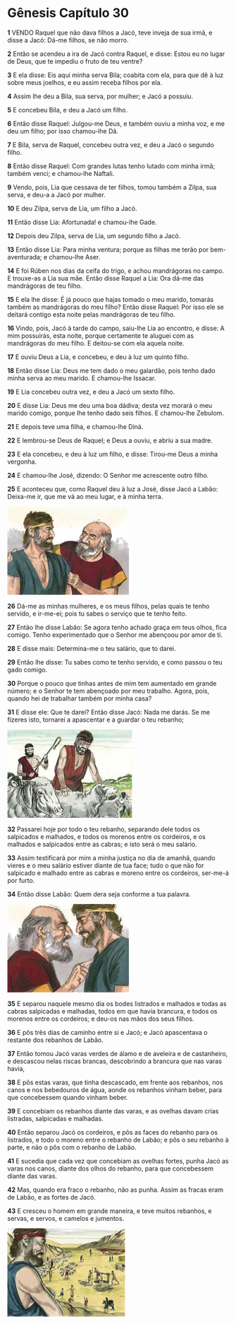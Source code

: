 # Gênesis Capítulo 30

**1** 	VENDO Raquel que não dava filhos a Jacó, teve inveja de sua irmã, e disse a Jacó: Dá-me filhos, se não morro.

**2** 	Então se acendeu a ira de Jacó contra Raquel, e disse: Estou eu no lugar de Deus, que te impediu o fruto de teu ventre?

**3** 	E ela disse: Eis aqui minha serva Bila; coabita com ela, para que dê à luz sobre meus joelhos, e eu assim receba filhos por ela.

**4** 	Assim lhe deu a Bila, sua serva, por mulher; e Jacó a possuiu.

**5** 	E concebeu Bila, e deu a Jacó um filho.

**6** 	Então disse Raquel: Julgou-me Deus, e também ouviu a minha voz, e me deu um filho; por isso chamou-lhe Dã.

**7** 	E Bila, serva de Raquel, concebeu outra vez, e deu a Jacó o segundo filho.

**8** 	Então disse Raquel: Com grandes lutas tenho lutado com minha irmã; também venci; e chamou-lhe Naftali.

**9** 	Vendo, pois, Lia que cessava de ter filhos, tomou também a Zilpa, sua serva, e deu-a a Jacó por mulher.

**10** 	E deu Zilpa, serva de Lia, um filho a Jacó.

**11** 	Então disse Lia: Afortunada! e chamou-lhe Gade.

**12** 	Depois deu Zilpa, serva de Lia, um segundo filho a Jacó.

**13** 	Então disse Lia: Para minha ventura; porque as filhas me terão por bem-aventurada; e chamou-lhe Aser.

**14** 	E foi Rúben nos dias da ceifa do trigo, e achou mandrágoras no campo. E trouxe-as a Lia sua mãe. Então disse Raquel a Lia: Ora dá-me das mandrágoras de teu filho.

**15** 	E ela lhe disse: É já pouco que hajas tomado o meu marido, tomarás também as mandrágoras do meu filho? Então disse Raquel: Por isso ele se deitará contigo esta noite pelas mandrágoras de teu filho.

**16** 	Vindo, pois, Jacó à tarde do campo, saiu-lhe Lia ao encontro, e disse: A mim possuirás, esta noite, porque certamente te aluguei com as mandrágoras do meu filho. E deitou-se com ela aquela noite.

**17** 	E ouviu Deus a Lia, e concebeu, e deu à luz um quinto filho.

**18** 	Então disse Lia: Deus me tem dado o meu galardão, pois tenho dado minha serva ao meu marido. E chamou-lhe Issacar.

**19** 	E Lia concebeu outra vez, e deu a Jacó um sexto filho.

**20** 	E disse Lia: Deus me deu uma boa dádiva; desta vez morará o meu marido comigo, porque lhe tenho dado seis filhos. E chamou-lhe Zebulom.

**21** 	E depois teve uma filha, e chamou-lhe Diná.

**22** 	E lembrou-se Deus de Raquel; e Deus a ouviu, e abriu a sua madre.

**23** 	E ela concebeu, e deu à luz um filho, e disse: Tirou-me Deus a minha vergonha.

**24** 	E chamou-lhe José, dizendo: O Senhor me acrescente outro filho.

**25** 	E aconteceu que, como Raquel deu à luz a José, disse Jacó a Labão: Deixa-me ir, que me vá ao meu lugar, e à minha terra.

![](../Images/SweetPublishing/1-30-1.jpg) 

**26** 	Dá-me as minhas mulheres, e os meus filhos, pelas quais te tenho servido, e ir-me-ei; pois tu sabes o serviço que te tenho feito.

**27** 	Então lhe disse Labão: Se agora tenho achado graça em teus olhos, fica comigo. Tenho experimentado que o Senhor me abençoou por amor de ti.

**28** 	E disse mais: Determina-me o teu salário, que to darei.

**29** 	Então lhe disse: Tu sabes como te tenho servido, e como passou o teu gado comigo.

**30** 	Porque o pouco que tinhas antes de mim tem aumentado em grande número; e o Senhor te tem abençoado por meu trabalho. Agora, pois, quando hei de trabalhar também por minha casa?

**31** 	E disse ele: Que te darei? Então disse Jacó: Nada me darás. Se me fizeres isto, tornarei a apascentar e a guardar o teu rebanho;

![](../Images/SweetPublishing/1-30-2.jpg) 

**32** 	Passarei hoje por todo o teu rebanho, separando dele todos os salpicados e malhados, e todos os morenos entre os cordeiros, e os malhados e salpicados entre as cabras; e isto será o meu salário.

**33** 	Assim testificará por mim a minha justiça no dia de amanhã, quando vieres e o meu salário estiver diante de tua face; tudo o que não for salpicado e malhado entre as cabras e moreno entre os cordeiros, ser-me-á por furto.

**34** 	Então disse Labão: Quem dera seja conforme a tua palavra.

![](../Images/SweetPublishing/1-30-3.jpg) 

**35** 	E separou naquele mesmo dia os bodes listrados e malhados e todas as cabras salpicadas e malhadas, todos em que havia brancura, e todos os morenos entre os cordeiros; e deu-os nas mãos dos seus filhos.

**36** 	E pôs três dias de caminho entre si e Jacó; e Jacó apascentava o restante dos rebanhos de Labão.

**37** 	Então tomou Jacó varas verdes de álamo e de aveleira e de castanheiro, e descascou nelas riscas brancas, descobrindo a brancura que nas varas havia,

**38** 	E pôs estas varas, que tinha descascado, em frente aos rebanhos, nos canos e nos bebedouros de água, aonde os rebanhos vinham beber, para que concebessem quando vinham beber.

**39** 	E concebiam os rebanhos diante das varas, e as ovelhas davam crias listradas, salpicadas e malhadas.

**40** 	Então separou Jacó os cordeiros, e pôs as faces do rebanho para os listrados, e todo o moreno entre o rebanho de Labão; e pôs o seu rebanho à parte, e não o pôs com o rebanho de Labão.

**41** 	E sucedia que cada vez que concebiam as ovelhas fortes, punha Jacó as varas nos canos, diante dos olhos do rebanho, para que concebessem diante das varas.

**42** 	Mas, quando era fraco o rebanho, não as punha. Assim as fracas eram de Labão, e as fortes de Jacó.

**43** 	E cresceu o homem em grande maneira, e teve muitos rebanhos, e servas, e servos, e camelos e jumentos.

![](../Images/SweetPublishing/1-30-4.jpg) 

